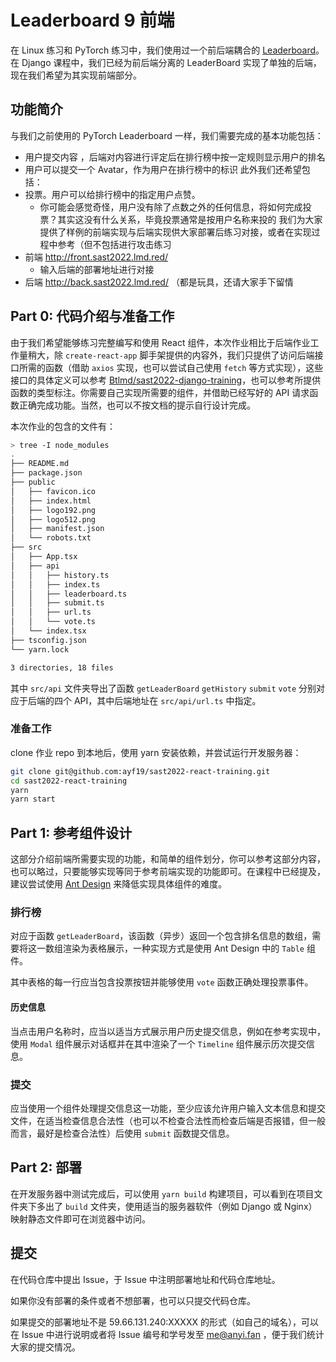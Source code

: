 # Leaderboard 9 前端

在 Linux 练习和 PyTorch 练习中，我们使用过一个前后端耦合的 [Leaderboard](http://121.5.165.232:14000/)。在 Django 课程中，我们已经为前后端分离的 LeaderBoard 实现了单独的后端，现在我们希望为其实现前端部分。

## 功能简介

与我们之前使用的 PyTorch Leaderboard 一样，我们需要完成的基本功能包括：
  - 用户提交内容 ，后端对内容进行评定后在排行榜中按一定规则显示用户的排名
  - 用户可以提交一个 Avatar，作为用户在排行榜中的标识
此外我们还希望包括：
  - 投票。用户可以给排行榜中的指定用户点赞。
    - 你可能会感觉奇怪，用户没有除了点数之外的任何信息，将如何完成投票？其实这没有什么关系，毕竟投票通常是按用户名称来投的
我们为大家提供了样例的前端实现与后端实现供大家部署后练习对接，或者在实现过程中参考（但不包括进行攻击练习
  - 前端 http://front.sast2022.lmd.red/
    - 输入后端的部署地址进行对接
  - 后端 http://back.sast2022.lmd.red/
（都是玩具，还请大家手下留情

## Part 0: 代码介绍与准备工作

由于我们希望能够练习完整编写和使用 React 组件，本次作业相比于后端作业工作量稍大，除 `create-react-app` 脚手架提供的内容外，我们只提供了访问后端接口所需的函数（借助 `axios` 实现，也可以尝试自己使用 `fetch` 等方式实现），这些接口的具体定义可以参考 [Btlmd/sast2022-django-training](https://github.com/Btlmd/sast2022-django-training)，也可以参考所提供函数的类型标注。你需要自己实现所需要的组件，并借助已经写好的 API 请求函数正确完成功能。当然，也可以不按文档的提示自行设计完成。

本次作业的包含的文件有：
```bash
> tree -I node_modules
.
├── README.md
├── package.json
├── public
│   ├── favicon.ico
│   ├── index.html
│   ├── logo192.png
│   ├── logo512.png
│   ├── manifest.json
│   └── robots.txt
├── src
│   ├── App.tsx
│   ├── api
│   │   ├── history.ts
│   │   ├── index.ts
│   │   ├── leaderboard.ts
│   │   ├── submit.ts
│   │   ├── url.ts
│   │   └── vote.ts
│   └── index.tsx
├── tsconfig.json
└── yarn.lock

3 directories, 18 files
```
其中 `src/api` 文件夹导出了函数 `getLeaderBoard` `getHistory` `submit` `vote` 分别对应于后端的四个 API，其中后端地址在 `src/api/url.ts` 中指定。

### 准备工作

clone 作业 repo 到本地后，使用 yarn 安装依赖，并尝试运行开发服务器：
```bash
git clone git@github.com:ayf19/sast2022-react-training.git
cd sast2022-react-training
yarn
yarn start
```

## Part 1: 参考组件设计

这部分介绍前端所需要实现的功能，和简单的组件划分，你可以参考这部分内容，也可以略过，只要能够实现等同于参考前端实现的功能即可。在课程中已经提及，建议尝试使用 [Ant Design](https://ant.design/) 来降低实现具体组件的难度。

### 排行榜

对应于函数 `getLeaderBoard`，该函数（异步）返回一个包含排名信息的数组，需要将这一数组渲染为表格展示，一种实现方式是使用 Ant Design 中的 `Table` 组件。

其中表格的每一行应当包含投票按钮并能够使用 `vote` 函数正确处理投票事件。

#### 历史信息

当点击用户名称时，应当以适当方式展示用户历史提交信息，例如在参考实现中，使用 `Modal` 组件展示对话框并在其中渲染了一个 `Timeline` 组件展示历次提交信息。

### 提交

应当使用一个组件处理提交信息这一功能，至少应该允许用户输入文本信息和提交文件，在适当检查信息合法性（也可以不检查合法性而检查后端是否报错，但一般而言，最好是检查合法性）后使用 `submit` 函数提交信息。

## Part 2: 部署

在开发服务器中测试完成后，可以使用 `yarn build` 构建项目，可以看到在项目文件夹下多出了 `build` 文件夹，使用适当的服务器软件（例如 Django 或 Nginx）映射静态文件即可在浏览器中访问。

## 提交

在代码仓库中提出 Issue，于 Issue 中注明部署地址和代码仓库地址。

如果你没有部署的条件或者不想部署，也可以只提交代码仓库。

如果提交的部署地址不是 59.66.131.240:XXXXX 的形式（如自己的域名），可以在 Issue 中进行说明或者将 Issue 编号和学号发至 me@anyi.fan ，便于我们统计大家的提交情况。
